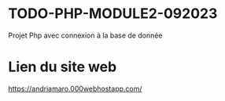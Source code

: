 # TODO-PHP-MODULE2-092023
Projet Php avec connexion à la base de donnée

# Lien du site web
https://andriamaro.000webhostapp.com/
